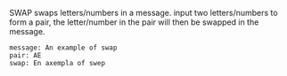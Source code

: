 SWAP
swaps letters/numbers in a message. input two letters/numbers to form a pair, the letter/number in the pair will then be swapped in the message.

    message: An example of swap
	pair: AE
    swap: En axempla of swep 